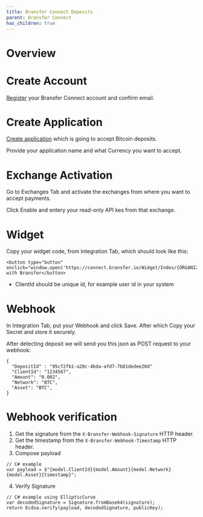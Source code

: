 ```yaml
---
title: Bransfer Connect Deposits
parent: Bransfer Connect
has_children: true
---
```


# Overview

# Create Account

[Register](https://connect.bransfer.io/auth/register) your Bransfer Connect account and confirm email.

# Create Application

[Create application](https://connect.bransfer.io/application/create) which is going to accept Bitcoin deposits.
 
Provide your application name and what Currency you want to accept.

# Exchange Activation

Go to Exchanges Tab and activate the exchanges from where you want to accept payments.

Click Enable and entery your read-only API kes from that exchange.


# Widget

Copy your widget code, from Integration Tab, which should look like this:

```
<button type="button" onclick="window.open('https://connect.bransfer.io/Widget/Index/{ORGANIZATIONID}}/CLIENTID/','popUpWindow','height=650,width=400');">Deposit with Bransfer</button>
```

* ClientId should be unique id, for example user id in your system


# Webhook

In Integration Tab, put your Webhook and click Save. After which Copy your Secret and store it securely.

After detecting deposit we will send you this json as POST request to your webhook:

```
{
  "DepositId" : "95cf2fb1-a20c-4bda-afd7-7b81dedee20d"
  "ClientId": "1234567",
  "Amount": "0.002",
  "Network": "BTC",
  "Asset": "BTC",
}

```

# Webhook verification

1. Get the signature from the `X-Bransfer-Webhook-Signature` HTTP header.
2. Get the timestamp from the `X-Bransfer-Webhook-Timestamp` HTTP header.
3. Compose payload
```
// C# example
var payload = $"{model.ClientId}{model.Amount}{model.Network}{model.Asset}{timestamp}";
```
4. Verify Signature
```
// C# example using EllipticCurve
var decodedSignature = Signature.fromBase64(signature);
return Ecdsa.verify(payload, decodedSignature, publicKey);
```